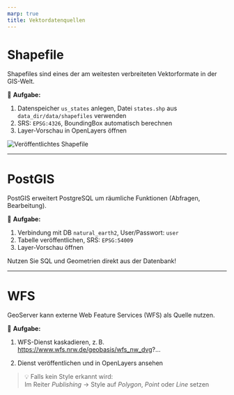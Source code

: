 ```yaml
---
marp: true
title: Vektordatenquellen
---
```


# Shapefile

Shapefiles sind eines der am weitesten verbreiteten Vektorformate in der GIS-Welt.

🧪 **Aufgabe:**
1. Datenspeicher `us_states` anlegen, Datei `states.shp` aus `data_dir/data/shapefiles` verwenden
2. SRS: `EPSG:4326`, BoundingBox automatisch berechnen
3. Layer-Vorschau in OpenLayers öffnen

![Veröffentlichtes Shapefile](../../assets/vector1.png)

---

# PostGIS

PostGIS erweitert PostgreSQL um räumliche Funktionen (Abfragen, Bearbeitung).

🧪 **Aufgabe:**
1. Verbindung mit DB `natural_earth2`, User/Passwort: `user`
2. Tabelle veröffentlichen, SRS: `EPSG:54009`
3. Layer-Vorschau öffnen

Nutzen Sie SQL und Geometrien direkt aus der Datenbank!

---

# WFS

GeoServer kann externe Web Feature Services (WFS) als Quelle nutzen.

🧪 **Aufgabe:**
1. WFS-Dienst kaskadieren, z. B.  
   https://www.wfs.nrw.de/geobasis/wfs_nw_dvg?...

2. Dienst veröffentlichen und in OpenLayers ansehen

> 💡 Falls kein Style erkannt wird:  
> Im Reiter *Publishing* → Style auf *Polygon*, *Point* oder *Line* setzen
